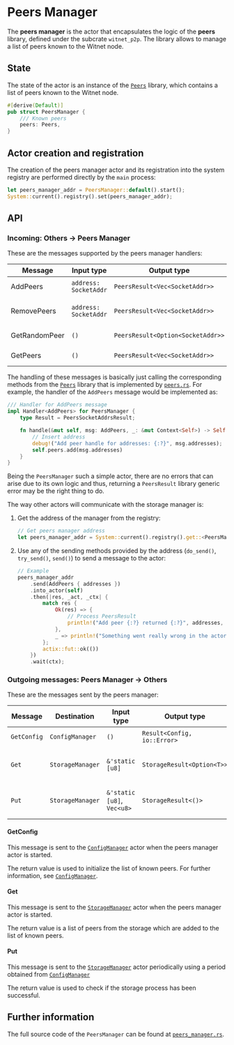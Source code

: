 # Peers Manager

The __peers manager__ is the actor that encapsulates the logic of the __peers__ library, defined
under the subcrate `witnet_p2p`. The library allows to manage a list of peers known to the Witnet
node.

## State

The state of the actor is an instance of the [`Peers`][peers] library, which contains a list of peers known to the Witnet node.

```rust
#[derive(Default)]
pub struct PeersManager {
    /// Known peers
    peers: Peers,
}
```

## Actor creation and registration

The creation of the peers manager actor and its registration into the system registry are
performed directly by the `main` process:

```rust
let peers_manager_addr = PeersManager::default().start();
System::current().registry().set(peers_manager_addr);
```

## API

### Incoming: Others -> Peers Manager

These are the messages supported by the peers manager handlers:

| Message        | Input type            | Output type                       | Description            |
| -------------- | --------------------- | --------------------------------- | ---------------------- |
| AddPeers       | `address: SocketAddr` | `PeersResult<Vec<SocketAddr>>`    | Add peers to list      |
| RemovePeers    | `address: SocketAddr` | `PeersResult<Vec<SocketAddr>>`    | Remove peers from list |
| GetRandomPeer  | `()`                  | `PeersResult<Option<SocketAddr>>` | Get random peer        |
| GetPeers       | `()`                  | `PeersResult<Vec<SocketAddr>>`    | Get all peers          |

The handling of these messages is basically just calling the corresponding methods from the
[`Peers`][peers] library that is implemented by [`peers.rs`][peers].
For example, the handler of the `AddPeers` message would be implemented as:

```rust
/// Handler for AddPeers message
impl Handler<AddPeers> for PeersManager {
    type Result = PeersSocketAddrsResult;

    fn handle(&mut self, msg: AddPeers, _: &mut Context<Self>) -> Self::Result {
        // Insert address
        debug!("Add peer handle for addresses: {:?}", msg.addresses);
        self.peers.add(msg.addresses)
    }
}
```

Being the `PeersManager` such a simple actor, there are no errors that can arise due to its own
logic and thus, returning a `PeersResult` library generic error may be the right thing to do.

The way other actors will communicate with the storage manager is:

1. Get the address of the manager from the registry:

    ```rust
    // Get peers manager address
    let peers_manager_addr = System::current().registry().get::<PeersManager>();
    ```

2. Use any of the sending methods provided by the address (`do_send()`, `try_send()`, `send()`) to send a message to the actor:

    ```rust
    // Example
    peers_manager_addr
        .send(AddPeers { addresses })
        .into_actor(self)
        .then(|res, _act, _ctx| {
            match res {
                Ok(res) => {
                    // Process PeersResult
                    println!("Add peer {:?} returned {:?}", addresses, res)
                },
                _ => println!("Something went really wrong in the actors message passing")
            };
            actix::fut::ok(())
        })
        .wait(ctx);
    ```

### Outgoing messages: Peers Manager -> Others

These are the messages sent by the peers manager:

| Message     | Destination       | Input type                                | Output type                 | Description                               |
| ----------- | ----------------- | ----------------------------------------- | --------------------------- | ----------------------------------------- |
| `GetConfig` | `ConfigManager`   | `()`                                      | `Result<Config, io::Error>` | Request the configuration                 |
| `Get`       | `StorageManager`  | `&'static [u8]`                           | `StorageResult<Option<T>>`  | Wrapper to Storage `get()` method         |
| `Put`       | `StorageManager`  | `&'static [u8]`, `Vec<u8>`                | `StorageResult<()>`         | Wrapper to Storage `put()` method         |

#### GetConfig

This message is sent to the [`ConfigManager`][config_manager] actor when the peers manager actor is started.

The return value is used to initialize the list of known peers. For further information, see  [`ConfigManager`][config_manager].

#### Get

This message is sent to the [`StorageManager`][storage_manager] actor when the peers manager actor is started.

The return value is a list of peers from the storage which are added to the list of known peers.

#### Put

This message is sent to the [`StorageManager`][storage_manager] actor periodically using a period
obtained from [`ConfigManager`][config_manager]

The return value is used to check if the storage process has been successful.

## Further information

The full source code of the `PeersManager` can be found at [`peers_manager.rs`][peers_manager].

[peers]: https://github.com/witnet/witnet-rust/blob/master/p2p/src/peers
[peers_manager]: https://github.com/witnet/witnet-rust/blob/master/core/src/actors/peers_manager
[config_manager]: https://github.com/witnet/witnet-rust/blob/master/core/src/actors/config_manager
[storage_manager]: https://github.com/witnet/witnet-rust/blob/master/core/src/actors/storage_manager